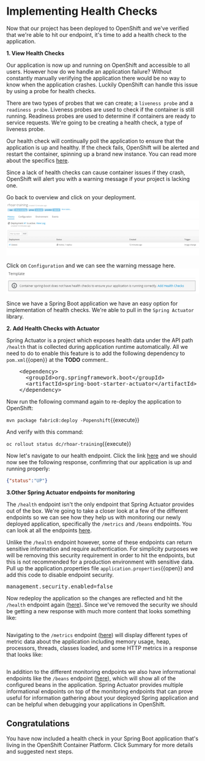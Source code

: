 # Implementing Health Checks

Now that our project has been deployed to OpenShift and we've verified that we're able to hit our endpoint, it's time to add a health check to the application.

**1. View Health Checks**

Our application is now up and running on OpenShift and accessible to all users. However how do we handle an application failure? Without constantly manually veriifying the application there would be no way to know when the application crashes. Luckily OpenShift can handle this issue by using a probe for health checks.

There are two types of probes that we can create; a `liveness probe` and a `readiness probe`. Liveness probes are used to check if the container is still running. Readiness probes are used to determine if containers are ready to service requests. We're going to be creating a health check,  a type of liveness probe.

Our health check will continually poll the application to ensure that the application is up and healthy. If the check fails, OpenShift will be alerted and restart the container, spinning up a brand new instance. You can read more about the specifics [here](https://docs.openshift.org/latest/dev_guide/application_health.html).

Since a lack of health checks can cause container issues if they crash, OpenShift will alert you with a warning message if your project is lacking one. 

Go back to overview and click on your deployment.
![OpenShift Console Tab](../../assets/middleware/rhoar-monitoring/application-deployment.png)

Click on `Configuration` and we can see the warning message here.
![OpenShift Console Tab](../../assets/middleware/rhoar-monitoring/missing-health-checks.png)


Since we have a Spring Boot application we have an easy option for implementation of health checks. We're able to pull in the `Spring Actuator` library.

**2. Add Health Checks with Actuator**

Spring Actuator is a project which exposes health data under the API path `/health` that is collected during application runtime automatically. All we need to do to enable this feature is to add the following dependency to ``pom.xml``{{open}} at the **TODO** comment..

<pre class="file" data-filename="pom.xml" data-target="insert" data-marker="<!-- TODO: Add Actuator dependency here -->">
    &lt;dependency&gt;
      &lt;groupId&gt;org.springframework.boot&lt;/groupId&gt;
      &lt;artifactId&gt;spring-boot-starter-actuator&lt;/artifactId&gt;
    &lt;/dependency&gt;
</pre>

Now run the following command again to re-deploy the application to OpenShift:

``mvn package fabric8:deploy -Popenshift``{{execute}}

And verify with this command:

``oc rollout status dc/rhoar-training``{{execute}}

Now let's navigate to our health endpoint. Click the link [here]() and we should now see the following response, confimring that our application is up and running properly:

```json 
{"status":"UP"}
```

**3.Other Spring Actuator endpoints for monitoring**

The `/health` endpoint isn't the only endpoint that Spring Actuator provides out of the box. We're going to take a closer look at a few of the different endpoints so we can see how they help us with monitoring our newly deployed application, specifically the `/metrics` and `/beans` endpoints. You can look at all the endpoints [here](https://docs.spring.io/spring-boot/docs/current/reference/html/production-ready-endpoints.html).

Unlike the `/health` endpoint however, some of these endpoints can return sensitive information and require authentication. For simplicity purposes we will be removing this security requirement in order to hit the endpoints, but this is not recommended for a production environment with sensitive data. Pull up the application.properties file ``application.properties``{{open}} and add this code to disable endpoint security.

<pre class="file" data-filename="application.properties" data-target="insert" data-marker="# TODO: Add Security preference here">
management.security.enabled=false
</pre>

Now redeploy the application so the changes are reflected and hit the `/health` endpoint again ([here]()). Since we've removed the security we should be getting a new response with much more content that looks something like:

```json

```

Navigating to the `/metrics` endpoint ([here]()) will display different types of metric data about the application including memory usage, heap, processors, threads, classes loaded, and some HTTP metrics in a response that looks like:

```json

```

In addition to the different monitoring endpoints we also have informational endpoints like the `/beans` endpoint ([here]()), which will show all of the configured beans in the application. Spring Actuator provides multiple informational endpoints on top of the monitoring endpoints that can prove useful for information gathering about your deployed Spring application and can be helpful when debugging your applications in OpenShift.

## Congratulations

You have now included a health check in your Spring Boot application that's living in the OpenShift Container Platform. Click Summary for more details and suggested next steps.
